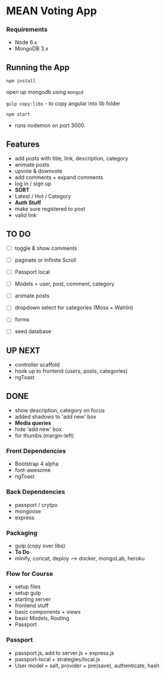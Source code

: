# MEAN Voting App
### Requirements
- Node          6.x
- MongoDB   3.x

## Running the App
`npm install`

open up mongodb using `mongod`

`gulp copy:libs`   -   to copy angular into lib folder

`npm start`

- runs nodemon on port 3000.


## Features
- add posts with title, link, description, category
- animate posts
- upvote & downvote
- add comments + expand comments
- log in / sign up
- **SORT**
- Latest / Hot / Category
- **Auth Stuff**
- make sure registered to post
- valid link


## TO DO
- [ ] toggle & show comments
- [ ] paginate or Infinite Scroll
- [ ] Passport local
- [ ] Models  =  user, post, comment, category
- [ ] animate posts
- [ ] dropdown select for categories (Moss + Wahlin)
- [ ] forms
- [ ] seed database


## UP NEXT
* controller scaffold
* hook up to frontend  (users, posts, categories)
* ngToast


## DONE
- show description, category on focus
- added shadows to 'add new' box
- **Media queries**
- hide 'add new' box
- for thumbs (margin-left)


### Front Dependencies
- Bootstrap 4 alpha
- font-awesome
- ngToast

### Back Dependencies
- passport / crytpo
- mongoose
- express

### Packaging
- gulp  (copy over libs)
- **To Do**
- minify, concat, deploy  -->  docker, mongoLab, heroku


### Flow for Course
- setup files
- setup gulp
- starting server
- frontend stuff
- basic components + views
- basic Models, Routing
- Passport


### Passport
- passport.js, add to server.js + express.js
- passport-local  +  strategies/local.js
- User model  =  salt, provider + pre(save), authenticate, hash
